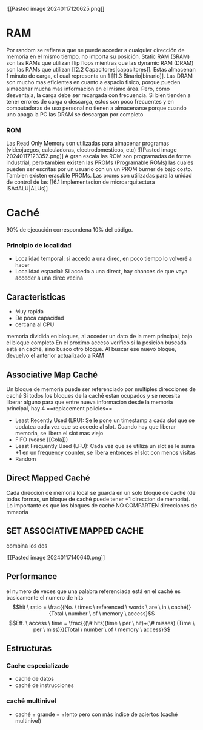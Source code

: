 ![[Pasted image 20240117120625.png]]
# RAM
Por random se refiere a que se puede acceder a cualquier dirección de memoria en el mismo tiempo, no importa su posición.
Static RAM (SRAM) son las RAMs que utilizan flip flops mientras que las dynamic RAM (DRAM) son las RAMs que utilizan [[2.2 Capacitores|capacitores]]. Estas almacenan 1 minuto de carga, el cual representa un 1 [[1.3 Binario|binario]].
Las DRAM son mucho mas eficientes en cuanto a espacio fisico, porque pueden almacenar mucha mas informacion en el mismo área. Pero, como desventaja, la carga debe ser recargada con frecuencia. Si bien tienden a tener errores de carga o descarga, estos son poco frecuentes y en computadoras de uso personal no tienen a almacenarse porque cuando uno apaga la PC las DRAM se descargan por completo

### ROM 
Las Read Only Memory son utilizadas para almacenar programas (videojuegos, calculadoras, electrodomésticos, etc)
![[Pasted image 20240117123352.png]]
A gran escala las ROM son programadas de forma industrial, pero tambien existen las PROMs (Programable ROMs) las cuales pueden ser escritas por un usuario con un un PROM burner de bajo costo. Tambien existen erasable PROMs. 
Las proms son utilizadas para la unidad de control de las [[6.1 Implementacion de microarquitectura ISA#ALU|ALUs]] 
# Caché 
90% de ejecución correspondena 10% del código.

### Principio de localidad
- Localidad temporal: si accedo a una direc, en poco tiempo lo volveré a hacer
- Localidad espacial: Si accedo a una direct, hay chances de que vaya acceder a una direc vecina
## Caracteristicas 
- Muy rapida
- De poca capacidad
- cercana al CPU

memoria dividida en bloques, al acceder un dato de la mem principal, bajo el bloque completo
En el proximo acceso verifico si la posición buscada está en caché, sino busco otro bloque. Al buscar ese nuevo bloque, devuelvo el anterior actualizado a RAM

## Associative Map Caché
Un bloque de memoria puede ser referenciado por multiples direcciones de caché
Si todos los bloques de la caché estan ocupados y se necesita liberar alguno para que entre nueva informacion desde la memoria principal, hay 4 ==replacement policies==
- Least Recently Used (LRU): Se le pone un timestamp a cada slot que se updatea cada vez que se accede al slot. Cuando hay que liberar memoria, se libera el slot mas viejo
- FIFO (vease [[Cola]])
- Least Frequently Used (LFU): Cada vez que se utiliza un slot se le suma +1 en un frequency counter, se libera entonces el slot con menos visitas
- Random

## Direct Mapped Caché
Cada direccion de memoria local se guarda en un solo bloque de caché (de todas formas, un bloque de caché puede tener +1 direccion de memoria). Lo importante es que los bloques de caché NO COMPARTEN direcciones de mmeoria

## SET ASSOCIATIVE MAPPED CACHE
combina los dos

![[Pasted image 20240117140640.png]]

## Performance
el numero de veces que una palabra referenciada está en el caché es basicamente el numero de hits
$$hit \ ratio = \frac{{No. \ times \ referenced \ words \ are \ in \ caché}}{Total \ number \ of \ memory \ access}$$
$$Eff. \ access \ time = \frac{{(\# hits)(time \ per \ hit)+(\# misses) (Time \ per \ miss)}}{Total \ number \ of  \ memory \ access}$$ 
## Estructuras
### Cache especializado
- caché de datos
- caché de instrucciones
### caché multinivel
- caché + grande = +lento pero con más indice de aciertos (caché multinivel)